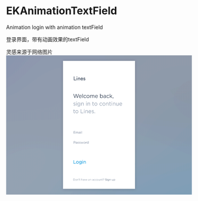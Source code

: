 # EKAnimationTextField
Animation login with animation textField

登录界面，带有动画效果的textField

灵感来源于网络图片
![animationLogin](https://github.com/bsyqc163/EKAnimationTextField/blob/master/EKAnimationTextFieldDemo/animationLogin.gif)
